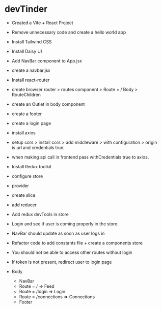 # devTinder 

- Created a Vite + React Project 
- Remove unnecessary code and create a hello world app 
- Install Tailwind CSS 
- Install Daisy UI 
- Add NavBar component to App.jsx
- create a navbar.jsx
- Install react-router
- create browser router > routes component > Route = / Body > RouteChildren 
- create an Outlet in body component
- create a footer

- create a login page 
- install axios
- setup cors > install cors > add middleware > with configuration > origin is url and credentials true.
- when making api call in frontend pass withCredentials true to axios.
- Install Redux toolkit
- configure store 
- provider 
- create slice 
- add reducer 
- Add redux devTools in store 
- Login and see if user is coming properly in the store.
- NavBar should update as soon as user logs in
- Refactor code to add constants file + create a components store
- You should not be able to access other routes without login 
- If token is not present, redirect user to login page 

- Body
    - NavBar
    - Route = / => Feed 
    - Route = /login => Login
    - Route = /connections => Connections 
    - Footer 